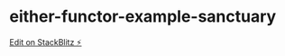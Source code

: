 # either-functor-example-sanctuary

[Edit on StackBlitz ⚡️](https://stackblitz.com/edit/either-functor-example-sanctuary)